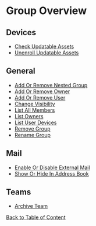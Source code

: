# Group Overview

<a name='group-devices'></a>
## Devices
  - [Check Updatable Assets](devices/check-updatable-assets.md)
  - [Unenroll Updatable Assets](devices/unenroll-updatable-assets.md)
<a name='group-general'></a>
## General
  - [Add Or Remove Nested Group](general/add-or-remove-nested-group.md)
  - [Add Or Remove Owner](general/add-or-remove-owner.md)
  - [Add Or Remove User](general/add-or-remove-user.md)
  - [Change Visibility](general/change-visibility.md)
  - [List All Members](general/list-all-members.md)
  - [List Owners](general/list-owners.md)
  - [List User Devices](general/list-user-devices.md)
  - [Remove Group](general/remove-group.md)
  - [Rename Group](general/rename-group.md)
<a name='group-mail'></a>
## Mail
  - [Enable Or Disable External Mail](mail/enable-or-disable-external-mail.md)
  - [Show Or Hide In Address Book](mail/show-or-hide-in-address-book.md)
<a name='group-teams'></a>
## Teams
  - [Archive Team](teams/archive-team.md)

[Back to Table of Content](../../README.md)

